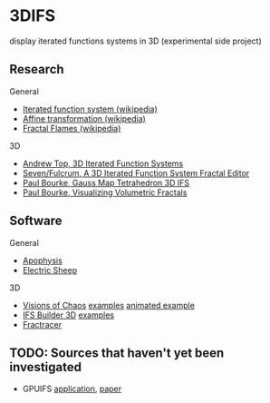 # 3DIFS
display iterated functions systems in 3D (experimental side project)

## Research

General
* [Iterated function system (wikipedia)](https://en.wikipedia.org/wiki/Iterated_function_system)
* [Affine transformation (wikipedia)](https://en.wikipedia.org/wiki/Affine_transformation)
* [Fractal Flames (wikipedia)](https://en.wikipedia.org/wiki/Fractal_flame)

3D
* [Andrew Top, 3D Iterated Function Systems](http://www.andrewtop.com/Projects/IFS3D)
* [Seven/Fulcrum, A 3D Iterated Function System Fractal Editor](http://www.hugi.scene.org/online/coding/hugi%2033%20-%20coding%20corner%20seven%20a%203d%20iterated%20function%20system%20fractal%20editor.htm)
* [Paul Bourke, Gauss Map Tetrahedron 3D IFS](http://paulbourke.net/fractals//gausmap/)
* [Paul Bourke, Visualizing Volumetric Fractals](http://paulbourke.net/papers/joc2017/paper.pdf)

## Software

General
* [Apophysis](http://www.apophysis.org/downloads.html)
* [Electric Sheep](https://electricsheep.org/)

3D
* [Visions of Chaos](http://softology.com.au/voc.htm) [examples](https://softology.com.au/gallery/gallery.htm) [animated example](https://www.youtube.com/watch?v=J3lqgj7PxFY)
* [IFS Builder 3D](http://fractals.nsu.ru/builder3d_en.htm) [examples](http://fractals.nsu.ru/gallery_en.htm)
* [Fractracer](http://fractracer.com/)

## TODO: Sources that haven't yet been investigated

* GPUIFS [application](https://www.cs.uaf.edu/~olawlor/2011/gpuifs/), [paper](https://www.cs.uaf.edu/~olawlor/papers/2011/ifs/lawlor_ifs_2011.pdf)
